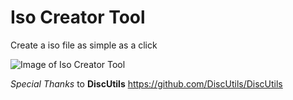 # Iso Creator Tool

Create a iso file as simple as a click

![Image of Iso Creator Tool](https://github.com/iquirino/IsoCreatorTool/raw/master/print.png)

*Special Thanks* to **DiscUtils**
https://github.com/DiscUtils/DiscUtils

